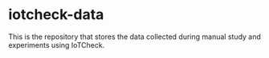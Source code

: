 # iotcheck-data
This is the repository that stores the data collected during manual study and experiments using IoTCheck.
